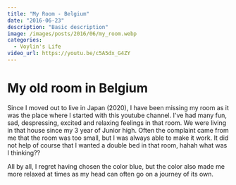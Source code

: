 ```yaml
---
title: "My Room - Belgium"
date: "2016-06-23"
description: "Basic description"
image: /images/posts/2016/06/my_room.webp
categories:
  - Voylin's Life
video_url: https://youtu.be/c5A5dx_G4ZY
---
```


# My old room in Belgium

Since I moved out to live in Japan (2020), I have been missing my room as it was the place where I started with this youtube channel. I've had many fun, sad, despressing, excited and relaxing feelings in that room. We were living in that house since my 3 year of Junior high. Often the complaint came from me that the room was too small, but I was always able to make it work. It did not help of course that I wanted a double bed in that room, hahah what was I thinking??

All by all, I regret having chosen the color blue, but the color also made me more relaxed at times as my head can often go on a journey of its own.
